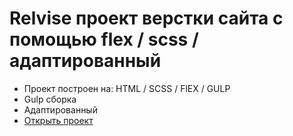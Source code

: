 # Relvise проект верстки сайта с помощью flex / scss / адаптированный

- Проект построен на: HTML / SCSS / FlEX / GULP
- Gulp сборка
- Адаптированный
- [Открыть проект](https://mrsergpron.github.io/relvise/)
